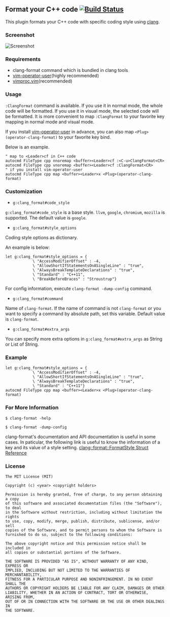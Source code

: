 ## Format your C++ code [![Build Status](https://travis-ci.org/rhysd/vim-clang-format.png?branch=master)](https://travis-ci.org/rhysd/vim-operator-clang-format)

This plugin formats your C++ code with specific coding style using [clang](http://clang.llvm.org/).

### Screenshot

![Screenshot](http://gifzo.net/BIteGJ9Vasg.gif)

### Requirements

- clang-format command which is bundled in clang tools
- [vim-operator-user](https://github.com/kana/vim-operator-user)(highly recommended)
- [vimproc.vim](https://github.com/Shougo/vimproc.vim)(recommended)

### Usage

`:ClangFormat` command is available.
If you use it in normal mode, the whole code will be formatted. If you use it in visual mode, the selected code will be formatted.
It is more convenient to map `:ClangFormat` to your favorite key mapping in normal mode and visual mode.

If you install [vim-operator-user](https://github.com/kana/vim-operator-user) in advance, you can also map `<Plug>(operator-clang-format)` to your favorite key bind.

Below is an example.

```vim
" map to <Leader>cf in C++ code
autocmd FileType cpp nnoremap <buffer><Leader>cf :<C-u>ClangFormat<CR>
autocmd FileType cpp vnoremap <buffer><Leader>cf :ClangFormat<CR>
" if you install vim-operator-user
autocmd FileType cpp map <buffer><Leader>x <Plug>(operator-clang-format)
```

### Customization

- `g:clang_format#code_style`

`g:clang_format#code_style` is a base style.
`llvm`, `google`, `chromium`, `mozilla` is supported.
The default value is `google`.

- `g:clang_format#style_options`

Coding style options as dictionary.

An example is below:

```vim
let g:clang_format#style_options = {
            \ "AccessModifierOffset" : -4,
            \ "AllowShortIfStatementsOnASingleLine" : "true",
            \ "AlwaysBreakTemplateDeclarations" : "true",
            \ "Standard" : "C++11",
            \ "BreakBeforeBraces" : "Stroustrup"}
```

For config information, execute `clang-format -dump-config` command.

- `g:clang_format#command`

Name of `clang-format`. If the name of command is not `clang-format`
or you want to specify a command by absolute path, set this variable.
Default value is `clang-format`.

- `g:clang_format#extra_args`

You can specify more extra options in `g:clang_format#extra_args` as String or List of String.

### Example

```vim
let g:clang_format#style_options = {
            \ "AccessModifierOffset" : -4,
            \ "AllowShortIfStatementsOnASingleLine" : "true",
            \ "AlwaysBreakTemplateDeclarations" : "true",
            \ "Standard" : "C++11"}
autocmd FileType cpp map <buffer><Leader>x <Plug>(operator-clang-format)
```

### For More Information

```
$ clang-format -help
```

```
$ clang-format -dump-config
```

clang-format's documentation and API documentation is useful in some cases.
In paticular, the following link is useful to know the information of a key and its value of a style setting.
[clang::format::FormatStyle Struct Reference](http://clang.llvm.org/doxygen/structclang_1_1format_1_1FormatStyle.html)

### License

    The MIT License (MIT)

    Copyright (c) <year> <copyright holders>

    Permission is hereby granted, free of charge, to any person obtaining a copy
    of this software and associated documentation files (the "Software"), to deal
    in the Software without restriction, including without limitation the rights
    to use, copy, modify, merge, publish, distribute, sublicense, and/or sell
    copies of the Software, and to permit persons to whom the Software is
    furnished to do so, subject to the following conditions:

    The above copyright notice and this permission notice shall be included in
    all copies or substantial portions of the Software.

    THE SOFTWARE IS PROVIDED "AS IS", WITHOUT WARRANTY OF ANY KIND, EXPRESS OR
    IMPLIED, INCLUDING BUT NOT LIMITED TO THE WARRANTIES OF MERCHANTABILITY,
    FITNESS FOR A PARTICULAR PURPOSE AND NONINFRINGEMENT. IN NO EVENT SHALL THE
    AUTHORS OR COPYRIGHT HOLDERS BE LIABLE FOR ANY CLAIM, DAMAGES OR OTHER
    LIABILITY, WHETHER IN AN ACTION OF CONTRACT, TORT OR OTHERWISE, ARISING FROM,
    OUT OF OR IN CONNECTION WITH THE SOFTWARE OR THE USE OR OTHER DEALINGS IN
    THE SOFTWARE.
